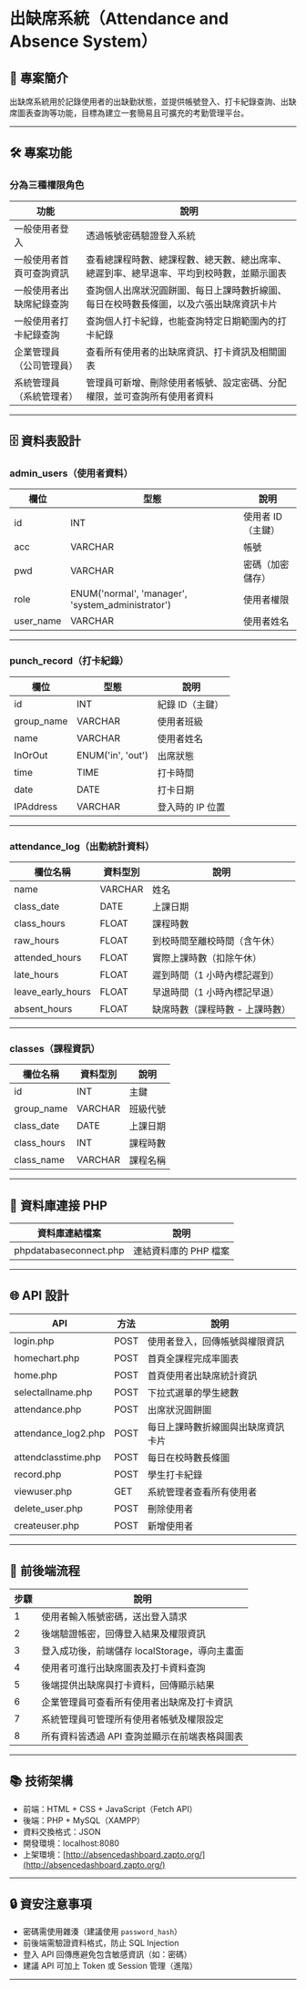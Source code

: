 
# 出缺席系統（Attendance and Absence System）

## 📌 專案簡介

出缺席系統用於記錄使用者的出缺勤狀態，並提供帳號登入、打卡紀錄查詢、出缺席圖表查詢等功能，目標為建立一套簡易且可擴充的考勤管理平台。

---

## 🛠️ 專案功能

### 分為三種權限角色

| 功能           | 說明                                           |
| ------------ | -------------------------------------------- |
| 一般使用者登入      | 透過帳號密碼驗證登入系統                                 |
| 一般使用者首頁可查詢資訊 | 查看總課程時數、總課程數、總天數、總出席率、總遲到率、總早退率、平均到校時數，並顯示圖表 |
| 一般使用者出缺席紀錄查詢 | 查詢個人出席狀況圓餅圖、每日上課時數折線圖、每日在校時數長條圖，以及六張出缺席資訊卡片  |
| 一般使用者打卡紀錄查詢  | 查詢個人打卡紀錄，也能查詢特定日期範圍內的打卡紀錄                                  |
| 企業管理員（公司管理員） | 查看所有使用者的出缺席資訊、打卡資訊及相關圖表                      |
| 系統管理員（系統管理者） | 管理員可新增、刪除使用者帳號、設定密碼、分配權限，並可查詢所有使用者資料         |

---

## 🗄️ 資料表設計

### admin\_users（使用者資料）

| 欄位         | 型態                                                 | 說明         |
| ---------- | -------------------------------------------------- | ---------- |
| id         | INT                                                | 使用者 ID（主鍵） |
| acc        | VARCHAR                                            | 帳號         |
| pwd        | VARCHAR                                            | 密碼（加密儲存）   |
| role       | ENUM('normal', 'manager', 'system\_administrator') | 使用者權限      |
| user\_name | VARCHAR                                            | 使用者姓名      |

---

### punch\_record（打卡紀錄）

| 欄位          | 型態                | 說明         |
| ----------- | ----------------- | ---------- |
| id          | INT               | 紀錄 ID（主鍵）  |
| group\_name | VARCHAR           | 使用者班級      |
| name        | VARCHAR           | 使用者姓名      |
| InOrOut     | ENUM('in', 'out') | 出席狀態       |
| time        | TIME              | 打卡時間       |
| date        | DATE              | 打卡日期       |
| IPAddress   | VARCHAR           | 登入時的 IP 位置 |

---

### attendance\_log（出勤統計資料）

| 欄位名稱                | 資料型別    | 說明                |
| ------------------- | ------- | ----------------- |
| name                | VARCHAR | 姓名                |
| class\_date         | DATE    | 上課日期              |
| class\_hours        | FLOAT   | 課程時數              |
| raw\_hours          | FLOAT   | 到校時間至離校時間（含午休）    |
| attended\_hours     | FLOAT   | 實際上課時數（扣除午休）      |
| late\_hours         | FLOAT   | 遲到時間（1 小時內標記遲到）   |
| leave\_early\_hours | FLOAT   | 早退時間（1 小時內標記早退）   |
| absent\_hours       | FLOAT   | 缺席時數（課程時數 - 上課時數） |

---

### classes（課程資訊）

| 欄位名稱         | 資料型別    | 說明   |
| ------------ | ------- | ---- |
| id           | INT     | 主鍵   |
| group\_name  | VARCHAR | 班級代號 |
| class\_date  | DATE    | 上課日期 |
| class\_hours | INT     | 課程時數 |
| class\_name  | VARCHAR | 課程名稱 |

---

## 📂 資料庫連接 PHP

| 資料庫連結檔案                | 說明            |
| ---------------------- | ------------- |
| phpdatabaseconnect.php | 連結資料庫的 PHP 檔案 |

---

## 🌐 API 設計

| API                  | 方法   | 說明                |
| -------------------- | ---- | ----------------- |
| login.php            | POST | 使用者登入，回傳帳號與權限資訊   |
| homechart.php        | POST | 首頁全課程完成率圖表        |
| home.php             | POST | 首頁使用者出缺席統計資訊      |
| selectallname.php    | POST | 下拉式選單的學生總數        |
| attendance.php       | POST | 出席狀況圓餅圖           |
| attendance\_log2.php | POST | 每日上課時數折線圖與出缺席資訊卡片 |
| attendclasstime.php  | POST | 每日在校時數長條圖         |
| record.php           | POST | 學生打卡紀錄            |
| viewuser.php         | GET  | 系統管理者查看所有使用者      |
| delete\_user.php     | POST | 刪除使用者             |
| createuser.php       | POST | 新增使用者             |

---

## 🔄 前後端流程

| 步驟 | 說明                            |
| -- | ----------------------------- |
| 1  | 使用者輸入帳號密碼，送出登入請求              |
| 2  | 後端驗證帳密，回傳登入結果及權限資訊            |
| 3  | 登入成功後，前端儲存 localStorage，導向主畫面 |
| 4  | 使用者可進行出缺席圖表及打卡資料查詢            |
| 5  | 後端提供出缺席與打卡資料，回傳顯示結果           |
| 6  | 企業管理員可查看所有使用者出缺席及打卡資訊         |
| 7  | 系統管理員可管理所有使用者帳號及權限設定          |
| 8  | 所有資料皆透過 API 查詢並顯示在前端表格與圖表     |

---

## 📚 技術架構

* 前端：HTML + CSS + JavaScript（Fetch API）
* 後端：PHP + MySQL（XAMPP）
* 資料交換格式：JSON
* 開發環境：localhost:8080
* 上架環境：[http://absencedashboard.zapto.org/](http://absencedashboard.zapto.org/)

---

## 🔒 資安注意事項

* 密碼需使用雜湊（建議使用 `password_hash`）
* 前後端需驗證資料格式，防止 SQL Injection
* 登入 API 回傳應避免包含敏感資訊（如：密碼）
* 建議 API 可加上 Token 或 Session 管理（進階）

---


